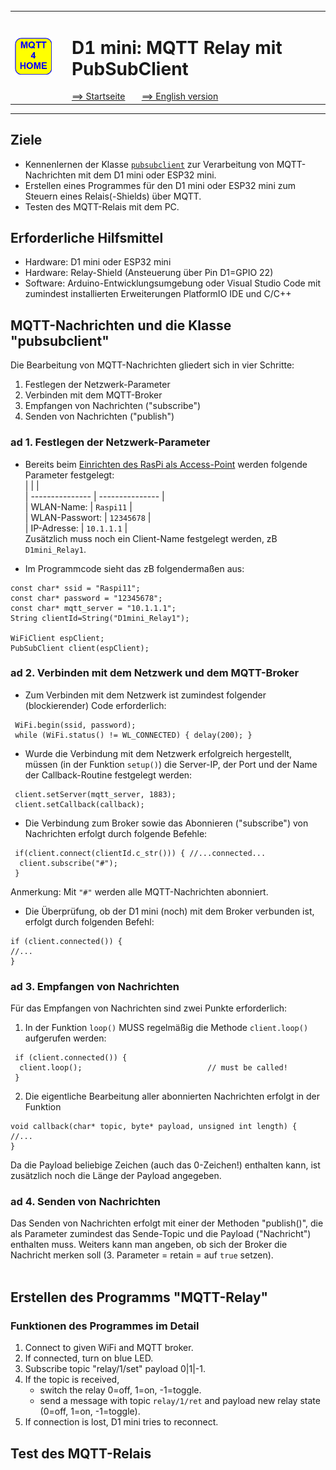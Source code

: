 ######
<table><tr><td><img src="logo/mqtt4home_96.png"></img></td><td>&nbsp;</td><td>
<h1>D1 mini: MQTT Relay mit PubSubClient</h1>
<a href="liesmich.md">==> Startseite</a> &nbsp; &nbsp; &nbsp; 
<a href="m4h04_D1mqttRelayD1_e.md">==> English version</a> &nbsp; &nbsp; &nbsp; 
</td></tr></table><hr>

## Ziele
* Kennenlernen der Klasse [`pubsubclient`](https://github.com/knolleary/pubsubclient) zur Verarbeitung von MQTT-Nachrichten mit dem D1 mini oder ESP32 mini.
* Erstellen eines Programmes für den D1 mini oder ESP32 mini zum Steuern eines Relais(-Shields) &uuml;ber MQTT.
* Testen des MQTT-Relais mit dem PC.

## Erforderliche Hilfsmittel
* Hardware: D1 mini oder ESP32 mini
* Hardware: Relay-Shield (Ansteuerung über Pin D1=GPIO 22)
* Software: Arduino-Entwicklungsumgebung oder Visual Studio Code mit zumindest installierten Erweiterungen PlatformIO IDE und C/C++

## MQTT-Nachrichten und die Klasse "pubsubclient"
Die Bearbeitung von MQTT-Nachrichten gliedert sich in vier Schritte:   
1. Festlegen der Netzwerk-Parameter
2. Verbinden mit dem MQTT-Broker
3. Empfangen von Nachrichten ("subscribe")
4. Senden von Nachrichten ("publish")

### ad 1. Festlegen der Netzwerk-Parameter
* Bereits beim [Einrichten des RasPi als Access-Point](m4h02_RasPiAccessPoint.md) werden folgende Parameter festgelegt:   
|                 |                 |   
| --------------- | --------------- |   
| WLAN-Name:      | `Raspi11`       |   
| WLAN-Passwort:  | `12345678`      |   
| IP-Adresse:     | `10.1.1.1`      |   
Zusätzlich muss noch ein Client-Name festgelegt werden, zB `D1mini_Relay1`.   


* Im Programmcode sieht das zB folgendermaßen aus:   

```
const char* ssid = "Raspi11";
const char* password = "12345678";
const char* mqtt_server = "10.1.1.1";
String clientId=String("D1mini_Relay1");

WiFiClient espClient;
PubSubClient client(espClient);
```

### ad 2. Verbinden mit dem Netzwerk und dem MQTT-Broker
* Zum Verbinden mit dem Netzwerk ist zumindest folgender (blockierender) Code erforderlich:   
```
 WiFi.begin(ssid, password);
 while (WiFi.status() != WL_CONNECTED) { delay(200); }
```
* Wurde die Verbindung mit dem Netzwerk erfolgreich hergestellt, müssen (in der Funktion `setup()`) die Server-IP, der Port und der Name der Callback-Routine festgelegt werden:   
```
 client.setServer(mqtt_server, 1883);
 client.setCallback(callback);
```
* Die Verbindung zum Broker sowie das Abonnieren ("subscribe") von Nachrichten erfolgt durch folgende Befehle: 
```
 if(client.connect(clientId.c_str())) { //...connected...
  client.subscribe("#");
 }
```
Anmerkung: Mit `"#"` werden alle MQTT-Nachrichten abonniert.   

* Die &Uuml;berprüfung, ob der D1 mini (noch) mit dem Broker verbunden ist, erfolgt durch folgenden Befehl:
```
if (client.connected()) {
//...
}
```


### ad 3. Empfangen von Nachrichten
Für das Empfangen von Nachrichten sind zwei Punkte erforderlich:   
1. In der Funktion `loop()` MUSS regelmäßig die Methode `client.loop()` aufgerufen werden:
```
 if (client.connected()) {
  client.loop();                            // must be called!
 }
```
2. Die eigentliche Bearbeitung aller abonnierten Nachrichten erfolgt in der Funktion 
```
void callback(char* topic, byte* payload, unsigned int length) {
//...
}
```
Da die Payload beliebige Zeichen (auch das 0-Zeichen!) enthalten kann, ist zusätzlich noch die Länge der Payload angegeben.

### ad 4. Senden von Nachrichten
Das Senden von Nachrichten erfolgt mit einer der Methoden "publish()", die als Parameter zumindest das Sende-Topic und die Payload ("Nachricht") enthalten muss. Weiters kann man angeben, ob sich der Broker die Nachricht merken soll (3. Parameter = retain = auf `true` setzen).   
&nbsp;

## Erstellen des Programms "MQTT-Relay"
### Funktionen des Programmes im Detail
1. Connect to given WiFi and MQTT broker.
2. If connected, turn on blue LED.
3. Subscribe topic "relay/1/set" payload 0|1|-1.
4. If the topic is received,
   * switch the relay 0=off, 1=on, -1=toggle.
   * send a message with topic `relay/1/ret` and payload new relay state (0=off, 1=on, -1=toggle).
5. If connection is lost, D1 mini tries to reconnect.

 
## Test des MQTT-Relais
